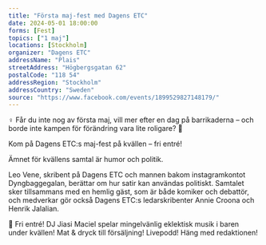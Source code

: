 ```yaml
---
title: "Första maj-fest med Dagens ETC"
date: 2024-05-01 18:00:00
forms: [Fest]
topics: ["1 maj"]
locations: [Stockholm]
organizer: "Dagens ETC"
addressName: "Plais"
streetAddress: "Högbergsgatan 62"
postalCode: "118 54"
addressRegion: "Stockholm"
addressCountry: "Sweden"
source: "https://www.facebook.com/events/1899529827148179/"
---
```

♀️ Får du inte nog av första maj, vill mer efter en dag på barrikaderna – och borde inte kampen för förändring vara lite roligare? 🚩

Kom på Dagens ETC:s maj-fest på kvällen – fri entré!

Ämnet för kvällens samtal är humor och politik.

Leo Vene, skribent på Dagens ETC och mannen bakom instagramkontot Dyngbaggegalan, berättar om hur satir kan användas politiskt. Samtalet sker tillsammans med en hemlig gäst, som är både komiker och debattör, och medverkar gör också Dagens ETC:s ledarskribenter Annie Croona och Henrik Jalalian.

🥳 Fri entré! DJ Jiasi Maciel spelar mingelvänlig eklektisk musik i baren under kvällen! Mat & dryck till försäljning! Livepodd! Häng med redaktionen!